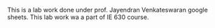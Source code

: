 This is a lab work done under prof. Jayendran Venkateswaran google sheets. This lab work wa a part of IE 630 course.
